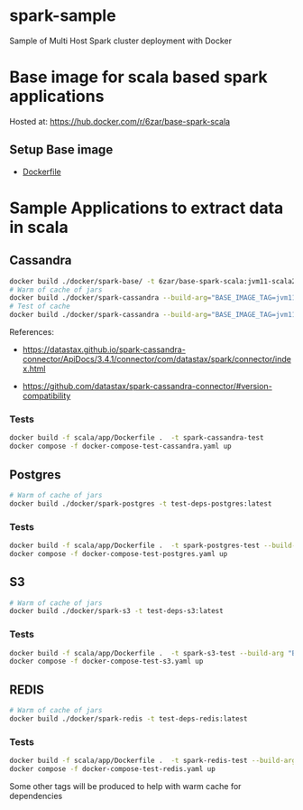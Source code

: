 # spark-sample

Sample of Multi Host Spark cluster deployment with Docker

# Base image for scala based spark applications

Hosted at: https://hub.docker.com/r/6zar/base-spark-scala


## Setup Base image

- [Dockerfile](./docker/spark-base/Dockerfile)

# Sample Applications to extract data in scala

## Cassandra

```bash 
docker build ./docker/spark-base/ -t 6zar/base-spark-scala:jvm11-scala2.13-spark3.4.1-temp
# Warm of cache of jars
docker build ./docker/spark-cassandra --build-arg="BASE_IMAGE_TAG=jvm11-scala2.13-spark3.4.1-temp" -t test-deps:latest
# Test of cache
docker build ./docker/spark-cassandra --build-arg="BASE_IMAGE_TAG=jvm11-scala2.13-spark3.4.1-cassandra" 
```

References: 
- https://datastax.github.io/spark-cassandra-connector/ApiDocs/3.4.1/connector/com/datastax/spark/connector/index.html

- https://github.com/datastax/spark-cassandra-connector/#version-compatibility

### Tests

```bash 
docker build -f scala/app/Dockerfile .  -t spark-cassandra-test
docker compose -f docker-compose-test-cassandra.yaml up 
```

## Postgres

```bash 
# Warm of cache of jars
docker build ./docker/spark-postgres -t test-deps-postgres:latest
```

### Tests

```bash 
docker build -f scala/app/Dockerfile .  -t spark-postgres-test --build-arg "BASE_IMAGE_TAG=jvm11-scala2.13-spark3.4.1-postgres" --build-arg "PROJECTFOLDER=postgres-app"
docker compose -f docker-compose-test-postgres.yaml up 
```

## S3

```bash 
# Warm of cache of jars
docker build ./docker/spark-s3 -t test-deps-s3:latest
```

### Tests

```bash 
docker build -f scala/app/Dockerfile .  -t spark-s3-test --build-arg "BASE_IMAGE_TAG=jvm11-scala2.13-spark3.4.1-s3" --build-arg "PROJECTFOLDER=s3-app"
docker compose -f docker-compose-test-s3.yaml up 
```


## REDIS

```bash 
# Warm of cache of jars
docker build ./docker/spark-redis -t test-deps-redis:latest
```

### Tests

```bash 
docker build -f scala/app/Dockerfile .  -t spark-redis-test --build-arg "BASE_IMAGE_TAG=jvm11-scala2.13-spark3.4.1-redis" --build-arg "PROJECTFOLDER=redis-app"
docker compose -f docker-compose-test-redis.yaml up 
```

Some other tags will be produced to help with warm cache for dependencies

